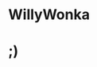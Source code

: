 # WillyWonka
# ;)
<!DOCTYPE html>
<meta charset="utf-8">
<html>
<head>
</head>
<body>
</body>
</html>

